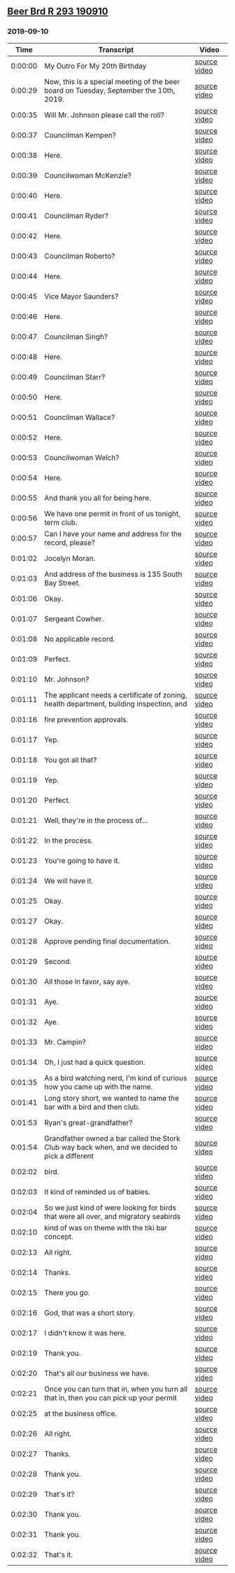 ## [Beer Brd R 293 190910](https://archive.org/details/beerbrdr293190910)
### 2019-09-10
| Time| Transcript| Video|
|---------|-------------------------------------------------------------------------------------------------|-------------------------------------------------------------------------|
| 0:00:00| My Outro For My 20th Birthday| [source video](https://archive.org/details/beerbrdr293190910?start=0)|
| 0:00:29| Now, this is a special meeting of the beer board on Tuesday, September the 10th, 2019.| [source video](https://archive.org/details/beerbrdr293190910?start=29)|
| 0:00:35| Will Mr. Johnson please call the roll?| [source video](https://archive.org/details/beerbrdr293190910?start=35)|
| 0:00:37| Councilman Kempen?| [source video](https://archive.org/details/beerbrdr293190910?start=37)|
| 0:00:38| Here.| [source video](https://archive.org/details/beerbrdr293190910?start=38)|
| 0:00:39| Councilwoman McKenzie?| [source video](https://archive.org/details/beerbrdr293190910?start=39)|
| 0:00:40| Here.| [source video](https://archive.org/details/beerbrdr293190910?start=40)|
| 0:00:41| Councilman Ryder?| [source video](https://archive.org/details/beerbrdr293190910?start=41)|
| 0:00:42| Here.| [source video](https://archive.org/details/beerbrdr293190910?start=42)|
| 0:00:43| Councilman Roberto?| [source video](https://archive.org/details/beerbrdr293190910?start=43)|
| 0:00:44| Here.| [source video](https://archive.org/details/beerbrdr293190910?start=44)|
| 0:00:45| Vice Mayor Saunders?| [source video](https://archive.org/details/beerbrdr293190910?start=45)|
| 0:00:46| Here.| [source video](https://archive.org/details/beerbrdr293190910?start=46)|
| 0:00:47| Councilman Singh?| [source video](https://archive.org/details/beerbrdr293190910?start=47)|
| 0:00:48| Here.| [source video](https://archive.org/details/beerbrdr293190910?start=48)|
| 0:00:49| Councilman Starr?| [source video](https://archive.org/details/beerbrdr293190910?start=49)|
| 0:00:50| Here.| [source video](https://archive.org/details/beerbrdr293190910?start=50)|
| 0:00:51| Councilman Wallace?| [source video](https://archive.org/details/beerbrdr293190910?start=51)|
| 0:00:52| Here.| [source video](https://archive.org/details/beerbrdr293190910?start=52)|
| 0:00:53| Councilwoman Welch?| [source video](https://archive.org/details/beerbrdr293190910?start=53)|
| 0:00:54| Here.| [source video](https://archive.org/details/beerbrdr293190910?start=54)|
| 0:00:55| And thank you all for being here.| [source video](https://archive.org/details/beerbrdr293190910?start=55)|
| 0:00:56| We have one permit in front of us tonight, term club.| [source video](https://archive.org/details/beerbrdr293190910?start=56)|
| 0:00:57| Can I have your name and address for the record, please?| [source video](https://archive.org/details/beerbrdr293190910?start=57)|
| 0:01:02| Jocelyn Moran.| [source video](https://archive.org/details/beerbrdr293190910?start=62)|
| 0:01:03| And address of the business is 135 South Bay Street.| [source video](https://archive.org/details/beerbrdr293190910?start=63)|
| 0:01:06| Okay.| [source video](https://archive.org/details/beerbrdr293190910?start=66)|
| 0:01:07| Sergeant Cowher.| [source video](https://archive.org/details/beerbrdr293190910?start=67)|
| 0:01:08| No applicable record.| [source video](https://archive.org/details/beerbrdr293190910?start=68)|
| 0:01:09| Perfect.| [source video](https://archive.org/details/beerbrdr293190910?start=69)|
| 0:01:10| Mr. Johnson?| [source video](https://archive.org/details/beerbrdr293190910?start=70)|
| 0:01:11| The applicant needs a certificate of zoning, health department, building inspection, and| [source video](https://archive.org/details/beerbrdr293190910?start=71)|
| 0:01:16| fire prevention approvals.| [source video](https://archive.org/details/beerbrdr293190910?start=76)|
| 0:01:17| Yep.| [source video](https://archive.org/details/beerbrdr293190910?start=77)|
| 0:01:18| You got all that?| [source video](https://archive.org/details/beerbrdr293190910?start=78)|
| 0:01:19| Yep.| [source video](https://archive.org/details/beerbrdr293190910?start=79)|
| 0:01:20| Perfect.| [source video](https://archive.org/details/beerbrdr293190910?start=80)|
| 0:01:21| Well, they're in the process of...| [source video](https://archive.org/details/beerbrdr293190910?start=81)|
| 0:01:22| In the process.| [source video](https://archive.org/details/beerbrdr293190910?start=82)|
| 0:01:23| You're going to have it.| [source video](https://archive.org/details/beerbrdr293190910?start=83)|
| 0:01:24| We will have it.| [source video](https://archive.org/details/beerbrdr293190910?start=84)|
| 0:01:25| Okay.| [source video](https://archive.org/details/beerbrdr293190910?start=85)|
| 0:01:27| Okay.| [source video](https://archive.org/details/beerbrdr293190910?start=87)|
| 0:01:28| Approve pending final documentation.| [source video](https://archive.org/details/beerbrdr293190910?start=88)|
| 0:01:29| Second.| [source video](https://archive.org/details/beerbrdr293190910?start=89)|
| 0:01:30| All those in favor, say aye.| [source video](https://archive.org/details/beerbrdr293190910?start=90)|
| 0:01:31| Aye.| [source video](https://archive.org/details/beerbrdr293190910?start=91)|
| 0:01:32| Aye.| [source video](https://archive.org/details/beerbrdr293190910?start=92)|
| 0:01:33| Mr. Campin?| [source video](https://archive.org/details/beerbrdr293190910?start=93)|
| 0:01:34| Oh, I just had a quick question.| [source video](https://archive.org/details/beerbrdr293190910?start=94)|
| 0:01:35| As a bird watching nerd, I'm kind of curious how you came up with the name.| [source video](https://archive.org/details/beerbrdr293190910?start=95)|
| 0:01:41| Long story short, we wanted to name the bar with a bird and then club.| [source video](https://archive.org/details/beerbrdr293190910?start=101)|
| 0:01:53| Ryan's great-grandfather?| [source video](https://archive.org/details/beerbrdr293190910?start=113)|
| 0:01:54| Grandfather owned a bar called the Stork Club way back when, and we decided to pick a different| [source video](https://archive.org/details/beerbrdr293190910?start=114)|
| 0:02:02| bird.| [source video](https://archive.org/details/beerbrdr293190910?start=122)|
| 0:02:03| It kind of reminded us of babies.| [source video](https://archive.org/details/beerbrdr293190910?start=123)|
| 0:02:04| So we just kind of were looking for birds that were all over, and migratory seabirds| [source video](https://archive.org/details/beerbrdr293190910?start=124)|
| 0:02:10| kind of was on theme with the tiki bar concept.| [source video](https://archive.org/details/beerbrdr293190910?start=130)|
| 0:02:13| All right.| [source video](https://archive.org/details/beerbrdr293190910?start=133)|
| 0:02:14| Thanks.| [source video](https://archive.org/details/beerbrdr293190910?start=134)|
| 0:02:15| There you go.| [source video](https://archive.org/details/beerbrdr293190910?start=135)|
| 0:02:16| God, that was a short story.| [source video](https://archive.org/details/beerbrdr293190910?start=136)|
| 0:02:17| I didn't know it was here.| [source video](https://archive.org/details/beerbrdr293190910?start=137)|
| 0:02:19| Thank you.| [source video](https://archive.org/details/beerbrdr293190910?start=139)|
| 0:02:20| That's all our business we have.| [source video](https://archive.org/details/beerbrdr293190910?start=140)|
| 0:02:21| Once you can turn that in, when you turn all that in, then you can pick up your permit| [source video](https://archive.org/details/beerbrdr293190910?start=141)|
| 0:02:25| at the business office.| [source video](https://archive.org/details/beerbrdr293190910?start=145)|
| 0:02:26| All right.| [source video](https://archive.org/details/beerbrdr293190910?start=146)|
| 0:02:27| Thanks.| [source video](https://archive.org/details/beerbrdr293190910?start=147)|
| 0:02:28| Thank you.| [source video](https://archive.org/details/beerbrdr293190910?start=148)|
| 0:02:29| That's it?| [source video](https://archive.org/details/beerbrdr293190910?start=149)|
| 0:02:30| Thank you.| [source video](https://archive.org/details/beerbrdr293190910?start=150)|
| 0:02:31| Thank you.| [source video](https://archive.org/details/beerbrdr293190910?start=151)|
| 0:02:32| That's it.| [source video](https://archive.org/details/beerbrdr293190910?start=152)|

